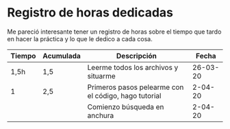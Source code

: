 # Registro de horas dedicadas  

Me pareció interesante tener un registro de horas sobre el tiempo que tardo en hacer la práctica y lo que le dedico a cada cosa. 

Tiempo | Acumulada | Descripción | Fecha  
--- | --- | --- | ---  
1,5h  | 1,5   | Leerme todos los archivos y situarme | 26-03-20  
 1  | 2,5 | Primeros pasos pelearme con el código, hago tutorial  | 2-04-20  
 | | | Comienzo búsqueda en anchura |  2-04-20    
